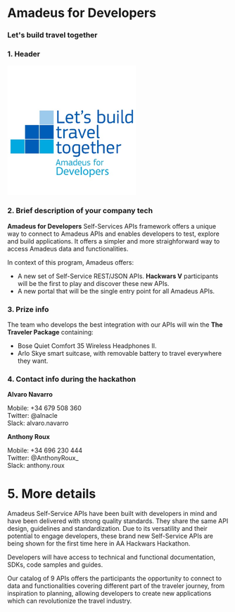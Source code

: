 # Amadeus for __Developers__
### Let's build travel together


### 1. Header
![](amadeusfordevelopers.png)

### 2. Brief description of your company tech

__Amadeus for Developers__ Self-Services APIs framework offers a unique way to connect to Amadeus APIs and enables developers to test, explore and build applications. It offers a simpler and more straighforward way to access Amadeus data and functionalities.

In context of this program, Amadeus offers:

- A new set of Self-Service REST/JSON APIs. __Hackwars V__ participants will be the first to play and discover these new APIs.
- A new portal that will be the single entry point for all Amadeus APIs.

###  3. Prize info

The team who develops the best integration with our APIs will win the **The Traveler Package** containing: 
- Bose Quiet Comfort 35 Wireless Headphones II.
- Arlo Skye smart suitcase, with removable battery to travel everywhere they want.

### 4. Contact info during the hackathon

**Alvaro Navarro**

Mobile: +34 679 508 360  
Twitter: @alnacle  
Slack: alvaro.navarro

**Anthony Roux**

Mobile: +34 696 230 444  
Twitter: @AnthonyRoux_   
Slack: anthony.roux

# 5. More details

Amadeus Self-Service APIs have been built with developers in mind and have been delivered with strong quality standards. They share the same API design, guidelines and standardization. Due to its versatility and their potential to engage developers, these brand new Self-Service APIs are being shown for the first time here in AA Hackwars Hackathon.

Developers will have access to technical and functional documentation, SDKs, code samples and guides.

Our catalog of 9 APIs offers the participants the opportunity to connect to data and functionalities covering different part of the traveler journey, from inspiration to planning, allowing developers to create new applications which can revolutionize the travel industry.